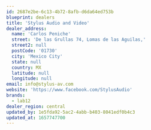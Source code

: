 ```yaml
---
id: 2687e2be-6c13-4b72-8afb-d6da64ed753b
blueprint: dealers
title: 'Stylus Audio and Video'
dealer_address:
  name: 'Carlos Peniche'
  street: 'De las Grullas 74, Lomas de las Aguilas,'
  street2: null
  postCode: '01730'
  city: 'Mexico City'
  state: null
  country: MX
  latitude: null
  longitude: null
email: info@stylus-av.com
website: 'https://www.facebook.com/StylusAudio'
brands:
  - lab12
dealer_region: central
updated_by: 1e5fda92-5ac2-4abb-b403-8041edf0b4c3
updated_at: 1657747700
---
```

